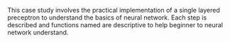 This case study involves the practical implementation of a single layered preceptron to understand the basics of neural network. Each step is described and functions named are descriptive to help beginner to neural network understand.

